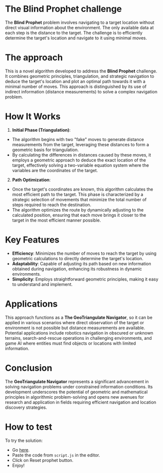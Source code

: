 # The Blind Prophet challenge
The **Blind Prophet** problem involves navigating to a target location without direct visual information about the environment. The only available data at each step is the distance to the target. The challenge is to efficiently determine the target's location and navigate to it using minimal moves.

# The approach
This is a novel algorithm developed to address the **Blind Prophet** challenge. It combines geometric principles, triangulation, and strategic navigation to deduce the target's location and plot an optimal path towards it with a minimal number of moves. This approach is distinguished by its use of indirect information (distance measurements) to solve a complex navigation problem.

# How It Works
1. **Initial Phase (Triangulation)**:

* The algorithm begins with two "fake" moves to generate distance measurements from the target, leveraging these distances to form a geometric basis for triangulation.
* By calculating the differences in distances caused by these moves, it employs a geometric approach to deduce the exact location of the target, effectively solving a two-variable equation system where the variables are the coordinates of the target.

2. **Path Optimization**:
* Once the target's coordinates are known, this algorithm calculates the most efficient path to the target. This phase is characterized by a strategic selection of movements that minimize the total number of steps required to reach the destination.
* The algorithm optimizes the route by dynamically adjusting to the calculated position, ensuring that each move brings it closer to the target in the most efficient manner possible.

# Key Features
* **Efficiency**: Minimizes the number of moves to reach the target by using geometric calculations to directly determine the target's location.
* **Adaptability**: Capable of adjusting its path based on new information obtained during navigation, enhancing its robustness in dynamic environments.
* **Simplicity**: Employs straightforward geometric principles, making it easy to understand and implement.

# Applications
This approach functions as a **The GeoTriangulate Navigator**, so it can be applied in various scenarios where direct observation of the target or environment is not possible but distance measurements are available. Potential applications include robotics navigation in obscured or unknown terrains, search-and-rescue operations in challenging environments, and game AI where entities must find objects or locations with limited information.

# Conclusion
The **GeoTriangulate Navigator** represents a significant advancement in solving navigation problems under constrained information conditions. Its development underscores the potential of geometric and mathematical principles in algorithmic problem-solving and opens new avenues for research and application in fields requiring efficient navigation and location discovery strategies.

# How to test
To try the solution:
* Go [here](http://theblindprophet.com).
* Paste the code from `script.js` in the editor.
* Click on Reset prophet button.
* Enjoy!

